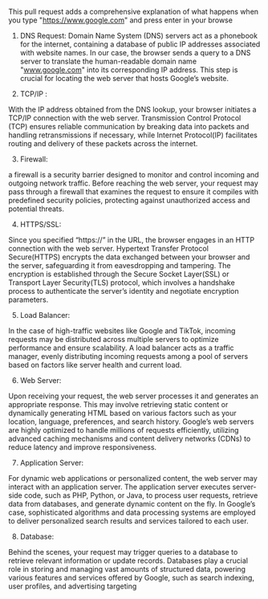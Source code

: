 This pull request adds a comprehensive explanation of what happens when you type "https://www.google.com" and press enter in your browse

1. DNS Request:
Domain Name System (DNS) servers act as a phonebook for the internet, containing a database of public IP addresses associated with website names. In our case, the browser sends a query to a DNS server to translate the human-readable domain name "www.google.com" into its corresponding IP address. This step is crucial for locating the web server that hosts Google’s website.

2. TCP/IP :

With the IP address obtained from the DNS lookup, your browser initiates a TCP/IP connection with the web server. Transmission Control Protocol (TCP) ensures reliable communication by breaking data into packets and handling retransmissions if necessary, while Internet Protocol(IP) facilitates routing and delivery of these packets across the internet.

3. Firewall:

a firewall is a security barrier designed to monitor and control incoming and outgoing network traffic. Before reaching the web server, your request may pass through a firewall that examines the request to ensure it compiles with predefined security policies, protecting against unauthorized access and potential threats.

4. HTTPS/SSL:

Since you specified “https://” in the URL, the browser engages in an HTTP connection with the web server. Hypertext Transfer Protocol Secure(HTTPS) encrypts the data exchanged between your browser and the server, safeguarding it from eavesdropping and tampering. The encryption is established through the Secure Socket Layer(SSL) or Transport Layer Security(TLS) protocol, which involves a handshake process to authenticate the server’s identity and negotiate encryption parameters.

5. Load Balancer:

In the case of high-traffic websites like Google and TikTok, incoming requests may be distributed across multiple servers to optimize performance and ensure scalability. A load balancer acts as a traffic manager, evenly distributing incoming requests among a pool of servers based on factors like server health and current load.

6. Web Server:

Upon receiving your request, the web server processes it and generates an appropriate response. This may involve retrieving static content or dynamically generating HTML based on various factors such as your location, language, preferences, and search history. Google’s web servers are highly optimized to handle millions of requests efficiently, utilizing advanced caching mechanisms and content delivery networks (CDNs) to reduce latency and improve responsiveness.

7. Application Server:

For dynamic web applications or personalized content, the web server may interact with an application server. The application server executes server-side code, such as PHP, Python, or Java, to process user requests, retrieve data from databases, and generate dynamic content on the fly. In Google’s case, sophisticated algorithms and data processing systems are employed to deliver personalized search results and services tailored to each user.

8. Database:

Behind the scenes, your request may trigger queries to a database to retrieve relevant information or update records. Databases play a crucial role in storing and managing vast amounts of structured data, powering various features and services offered by Google, such as search indexing, user profiles, and advertising targeting
